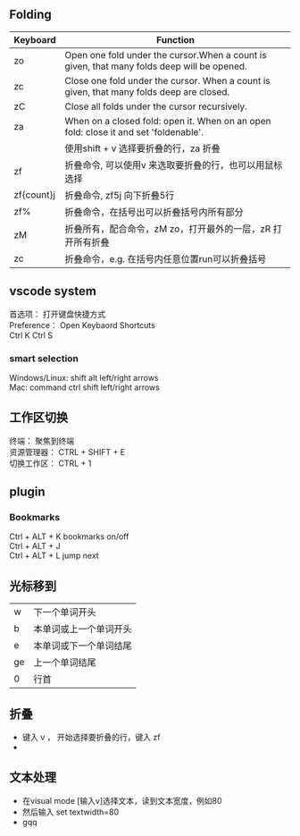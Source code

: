 ## Folding
|    Keyboard         |   Function                                                        |
|---------------------|-------------------------------------------------------------------|
|      zo             |  Open one fold under the cursor.When a count is given, that many folds deep will be opened.|                                              |      zO             |  Open all folds under the cursor recursively                      |
|      zc             |  Close one fold under the cursor. When a count is given, that many folds deep are closed. |
|      zC             |  Close all folds under the cursor recursively.                    |
|      za             |  When on a closed fold: open it. When on an open fold: close it and set 'foldenable'.      |
|                     |   使用shift + v 选择要折叠的行，za 折叠                              |
|      zf             | 折叠命令, 可以使用v 来选取要折叠的行，也可以用鼠标选择                 |
|      zf{count}j     | 折叠命令, zf5j 向下折叠5行                                          |
|      zf%            | 折叠命令，在括号出可以折叠括号内所有部分                               |
|      zM             | 折叠所有，配合命令，zM  zo，打开最外的一层，zR 打开所有折叠             |
|      zc             | 折叠命令，e.g. 在括号内任意位置run可以折叠括号                         |


## vscode system  
首选项： 打开键盘快捷方式  
Preference： Open Keybaord Shortcuts  
Ctrl K  Ctrl  S


### smart selection
Windows/Linux:  shift alt left/right arrows  
Mac:            command ctrl shift left/right arrows



## 工作区切换
终端： 聚焦到终端        
资源管理器：             CTRL + SHIFT + E  
切换工作区：             CTRL + 1  


## plugin

### Bookmarks
Ctrl + ALT +  K    bookmarks on/off  
Ctrl + ALT +  J  
Ctrl + ALT +  L    jump next

## 光标移到

|              |                          |
|--------------|--------------------------|
|      w       | 下一个单词开头            |
|      b       | 本单词或上一个单词开头     |
|      e       | 本单词或下一个单词结尾     |
|      ge      | 上一个单词结尾            |
|      0       | 行首                     |


## 折叠
- 键入 v ， 开始选择要折叠的行，键入 zf
- 

## 文本处理
- 在visual mode [输入v]选择文本，读到文本宽度，例如80
- 然后输入 set textwidth=80
- gqq
